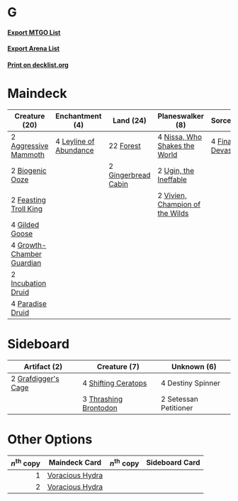 # G

#### [Export MTGO List](../collection/G/G.txt)
#### [Export Arena List](../collection/G/G_arena.txt)
#### [Print on decklist.org](http://decklist.org/?deckmain=2%09Aggressive%20Mammoth%0A2%09Biogenic%20Ooze%0A2%09Feasting%20Troll%20King%0A4%09Finale%20of%20Devastation%0A22%09Forest%0A4%09Gilded%20Goose%0A2%09Gingerbread%20Cabin%0A4%09Growth-Chamber%20Guardian%0A2%09Incubation%20Druid%0A4%09Leyline%20of%20Abundance%0A4%09Nissa,%20Who%20Shakes%20the%20World%0A4%09Paradise%20Druid%0A2%09Ugin,%20the%20Ineffable%0A2%09Vivien,%20Champion%20of%20the%20Wilds&deckside=4%09Destiny%20Spinner%0A2%09Grafdigger's%20Cage%0A2%09Setessan%20Petitioner%0A4%09Shifting%20Ceratops%0A3%09Thrashing%20Brontodon)
# Maindeck

|                                           Creature (20)                                            |                                         Enchantment (4)                                         |                                          Land (24)                                           |                                             Planeswalker (8)                                             |                                           Sorcery (4)                                            |
|----------------------------------------------------------------------------------------------------|-------------------------------------------------------------------------------------------------|----------------------------------------------------------------------------------------------|----------------------------------------------------------------------------------------------------------|--------------------------------------------------------------------------------------------------|
|2 [Aggressive Mammoth](http://gatherer.wizards.com/Pages/Card/Details.aspx?multiverseid=450249)     |4 [Leyline of Abundance](http://gatherer.wizards.com/Pages/Card/Details.aspx?multiverseid=466933)|22 [Forest](http://gatherer.wizards.com/Pages/Card/Details.aspx?multiverseid=439860)          |4 [Nissa, Who Shakes the World](http://gatherer.wizards.com/Pages/Card/Details.aspx?multiverseid=461096)  |4 [Finale of Devastation](http://gatherer.wizards.com/Pages/Card/Details.aspx?multiverseid=461087)|
|2 [Biogenic Ooze](http://gatherer.wizards.com/Pages/Card/Details.aspx?multiverseid=457266)          |                                                                                                 |2 [Gingerbread Cabin](http://gatherer.wizards.com/Pages/Card/Details.aspx?multiverseid=473207)|2 [Ugin, the Ineffable](http://gatherer.wizards.com/Pages/Card/Details.aspx?multiverseid=460929)          |                                                                                                  |
|2 [Feasting Troll King](http://gatherer.wizards.com/Pages/Card/Details.aspx?multiverseid=473114)    |                                                                                                 |                                                                                              |2 [Vivien, Champion of the Wilds](http://gatherer.wizards.com/Pages/Card/Details.aspx?multiverseid=461107)|                                                                                                  |
|4 [Gilded Goose](http://gatherer.wizards.com/Pages/Card/Details.aspx?multiverseid=473122)           |                                                                                                 |                                                                                              |                                                                                                          |                                                                                                  |
|4 [Growth-Chamber Guardian](http://gatherer.wizards.com/Pages/Card/Details.aspx?multiverseid=457272)|                                                                                                 |                                                                                              |                                                                                                          |                                                                                                  |
|2 [Incubation Druid](http://gatherer.wizards.com/Pages/Card/Details.aspx?multiverseid=457275)       |                                                                                                 |                                                                                              |                                                                                                          |                                                                                                  |
|4 [Paradise Druid](http://gatherer.wizards.com/Pages/Card/Details.aspx?multiverseid=461098)         |                                                                                                 |                                                                                              |                                                                                                          |                                                                                                  |


# Sideboard

|                                         Artifact (2)                                         |                                          Creature (7)                                          |     Unknown (6)     |
|----------------------------------------------------------------------------------------------|------------------------------------------------------------------------------------------------|---------------------|
|2 [Grafdigger's Cage](http://gatherer.wizards.com/Pages/Card/Details.aspx?multiverseid=278452)|4 [Shifting Ceratops](http://gatherer.wizards.com/Pages/Card/Details.aspx?multiverseid=466948)  |4 Destiny Spinner    |
|                                                                                              |3 [Thrashing Brontodon](http://gatherer.wizards.com/Pages/Card/Details.aspx?multiverseid=456570)|2 Setessan Petitioner|


# Other Options

|*n*<sup>th</sup> copy|                                      Maindeck Card                                       |*n*<sup>th</sup> copy|Sideboard Card|
|--------------------:|------------------------------------------------------------------------------------------|---------------------|--------------|
|                    1|[Voracious Hydra](http://gatherer.wizards.com/Pages/Card/Details.aspx?multiverseid=466954)|                     |              |
|                    2|[Voracious Hydra](http://gatherer.wizards.com/Pages/Card/Details.aspx?multiverseid=466954)|                     |              |

